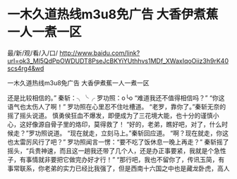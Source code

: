 # 一木久道热线m3u8免广告 大香伊煮蕉一人一煮一区

最/新/观/看/入/口/ http://www.baidu.com/link?url=ok3_Ml5QdPpOWDUDT8PseJcBKYiYUthhvs1MDf_XWaxIqoOiiz3h9rK40scs4rg4&wd


一木久道热线m3u8免广告 大香伊煮蕉一人一煮一区

  还是比较相信的。”
    秦斩：╮╰╭
    罗功照：o╰o
    “难道我还不值得相信吗？”
    “你这语气也太伤人了啊！”
    罗功照在心里忍不住吐槽道。
    “老罗，靠你了。”秦斩无奈的摇了摇头说道。
    慎勇侯狂血不爆发，即便成为了三花境大能，也十分的谨慎小心，这好像源自骨子里的烙印，莫得救了！
    “好的，老弟，瞧好吧，对了，什么时候走？”罗功照说道。
    “现在就走，立刻马上。”秦斩回应道。
    “啊？现在就走，你这也太雷厉风行了吧？”
    罗功照闻言一愣：“要不吃了饭休息一晚上再走？”
    秦斩摇了摇头，“兵贵神速，而且这一趟我还带了几个人，还是办正事要紧，我就是个急性子，有事情就非要把它做完办好才行！”
    “那行吧，我也不留你了，传讯玉简，有事常联系，你老弟的实力已经比我强了，但是西南十六国之中也是藏龙卧虎，高人
